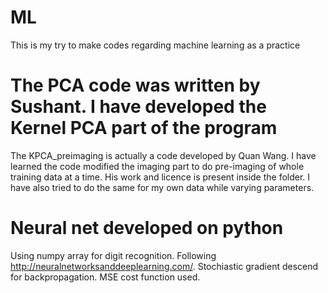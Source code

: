 # ML
This is my try to make codes regarding machine learning as a practice

# The PCA code was written by Sushant. I have developed the Kernel PCA part of the program
The KPCA_preimaging is actually a code developed by Quan Wang.
I have learned the code modified the imaging part to do pre-imaging of whole training data at a time.
His work and licence is present inside the folder.
I have also tried to do the same for my own data while varying parameters.

# Neural net developed on python 
Using numpy array for digit recognition. Following http://neuralnetworksanddeeplearning.com/.
Stochiastic gradient descend for backpropagation. MSE cost function used.